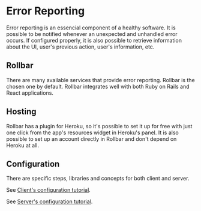 # Error Reporting

Error reporting is an essencial component of a healthy software. It is possible to be notified whenever an unexpected and unhandled error occurs. If configured properly, it is also possible to retrieve information about the UI, user's previous action, user's information, etc.

## Rollbar

There are many available services that provide error reporting. Rollbar is the chosen one by default. Rollbar integrates well with both Ruby on Rails and React applications.

## Hosting

Rollbar has a plugin for Heroku, so it's possible to set it up for free with just one click from the app's resources widget in Heroku's panel. It is also possible to set up an account directly in Rollbar and don't depend on Heroku at all.

## Configuration

There are specific steps, libraries and concepts for both client and server.

See [Client's configuration tutorial](./error_reporting_client.md).

See [Server's configuration tutorial](./error_reporting_server.md).
